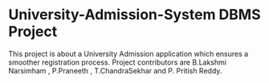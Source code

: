 # University-Admission-System  DBMS Project
 This project is about a University Admission application which ensures a smoother registration process. 
 Project contributors are B.Lakshmi Narsimham , P.Praneeth , T.ChandraSekhar and P. Pritish Reddy.
